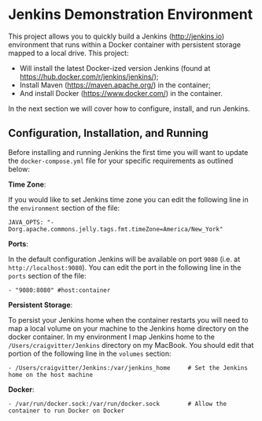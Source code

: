 # Jenkins Demonstration Environment

This project allows you to quickly build a Jenkins (http://jenkins.io) environment that runs within a Docker container with persistent storage mapped to a local drive. This project:

* Will install the latest Docker-ized version Jenkins (found at https://hub.docker.com/r/jenkins/jenkins/); 
* Install Maven (https://maven.apache.org/) in the container;
* And install Docker (https://www.docker.com/) in the container.

In the next section we will cover how to configure, install, and run Jenkins.

## Configuration, Installation, and Running

Before installing and running Jenkins the first time you will want to update the `docker-compose.yml` file for your specific requirements as outlined below:

**Time Zone**:

If you would like to set Jenkins time zone you can edit the following line in the ``environment`` section of the file:

`` JAVA_OPTS: "-Dorg.apache.commons.jelly.tags.fmt.timeZone=America/New_York" ``

**Ports**:

In the default configuration Jenkins will be available on port ``9080`` (i.e. at ``http://localhost:9080``). You can edit the port in the following line in the ``ports`` section of the file:

`` - "9080:8080" #host:container ``

**Persistent Storage**: 

To persist your Jenkins home when the container restarts you will need to map a local volume on your machine to the Jenkins home directory on the docker container. In my environment I map Jenkins home to the ``/Users/craigvitter/Jenkins`` directory on my MacBook. You should edit that portion of the following line in the ``volumes`` section:

`` - /Users/craigvitter/Jenkins:/var/jenkins_home     # Set the Jenkins home on the host machine ``

**Docker**:



`` - /var/run/docker.sock:/var/run/docker.sock        # Allow the container to run Docker on Docker ``


